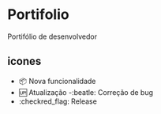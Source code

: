# Portifolio

Portifólio de desenvolvedor
## icones

- :package: Nova funcionalidade
- :up: Atualização
-:beatle: Correção de bug
- :checkred_flag: Release
